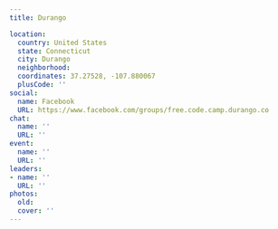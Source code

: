 ```yaml
---
title: Durango

location:
  country: United States
  state: Connecticut
  city: Durango
  neighborhood: 
  coordinates: 37.27528, -107.880067
  plusCode: ''
social:
  name: Facebook
  URL: https://www.facebook.com/groups/free.code.camp.durango.co
chat:
  name: ''
  URL: ''
event:
  name: ''
  URL: ''
leaders:
- name: ''
  URL: ''
photos:
  old: 
  cover: ''
---
```

